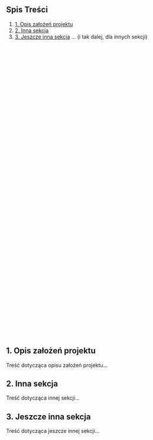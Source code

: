 ## Spis Treści
1. [1. Opis założeń projektu](#1-opis-założeń-projektu)
2. [2. Inna sekcja](#2-inna-sekcja)
3. [3. Jeszcze inna sekcja](#3-jeszcze-inna-sekcja)
... (i tak dalej, dla innych sekcji)

<br><br><br><br><br><br><br><br><br><br><br><br><br><br><br><br><br><br><br><br><br><br><br><br><br><br><br><br><br><br><br><br><br><br><br><br><br><br><br><br><br><br><br><br><br><br>
## 1. Opis założeń projektu
Treść dotycząca opisu założeń projektu...

## 2. Inna sekcja
Treść dotycząca innej sekcji...

## 3. Jeszcze inna sekcja
Treść dotycząca jeszcze innej sekcji...
